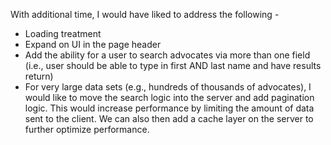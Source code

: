 With additional time, I would have liked to address the following - 
- Loading treatment 
- Expand on UI in the page header
- Add the ability for a user to search advocates via more than one field (i.e., user should be able to type in first AND last name and have results return)
- For very large data sets (e.g., hundreds of thousands of advocates), I would like to move the search logic into the server and add pagination logic. This would increase performance by limiting the amount of data sent to the client. We can also then add a cache layer on the server to further optimize performance. 